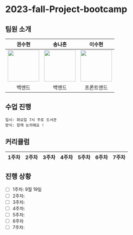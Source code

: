 # 2023-fall-Project-bootcamp


## 팀원 소개
| 권수현 | 송나흔 | 이수현 | 
| :-----: | :-----: | :-----: |
| [<img src="https://github.com/kwonssshyeon.png" width="100px">](https://github.com/kwonssshyeon) | [<img src="https://github.com/zrhmg0b71.png" width="100px">](https://github.com/zrhmg0b71) | [<img src="https://github.com/DingX2.png" width="100px">](https://github.com/DingX2) |
| 백엔드 | 백엔드 | 프론트엔드 |




## 수업 진행
```
일시: 화요일 7시 주로 도서관
방식: 함께 논의해요 !
```

## 커리큘럼

|1주차|2주차|3주차|4주차|5주차|6주차|7주차|
|:-:|:-:|:-:|:-:|:-:|:-:|:-:|


## 진행 상황
- [ ] 1주차: 9월 19일
- [ ] 2주차:
- [ ] 3주차:
- [ ] 4주차:
- [ ] 5주차:
- [ ] 6주차
- [ ] 7주차:
